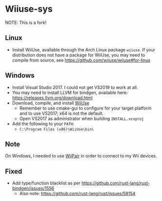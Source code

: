 # Wiiuse-sys
NOTE: This is a fork!

## Linux
* Install WiiUse, available through the Arch Linux package `wiiuse`. If your distribution does not have a package for WiiUse, you may need to compile from source, see https://github.com/wiiuse/wiiuse#for-linux

## Windows
* Install Visual Studio 2017. I could not get VS2019 to work at all.
* You may need to install LLVM for bindgen, available here: https://releases.llvm.org/download.html
* Download, compile, and install [WiiUse](https://github.com/wiiuse/wiiuse)
    * Remember to use cmake-gui to configure for your target platform and to use VS2017; x64 is not the default.
    * Open VS2017 as administrator when building `INSTALL.vcxproj`
* Add the following to your `PATH`:
    * `C:\Program Files (x86)\WiiUse\bin\`

## Note
On Windows, I needed to use [WiiPair](https://github.com/jmandawg/wiipair) in order to connect to my Wii devices.

## Fixed
* Add type/function blacklist as per https://github.com/rust-lang/rust-bindgen/issues/1556
    * Also note: https://github.com/rust-lang/rust/issues/59154